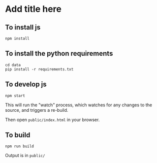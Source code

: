 # Add title here


## To install js
```
npm install
```


## To install the python requirements
```
cd data
pip install -r requirements.txt
```


## To develop js
```
npm start
```
This will run the "watch" process, which watches for any changes to the source, and triggers a re-build.

Then open `public/index.html` in your browser.


## To build
```
npm run build
```
Output is in `public/`
